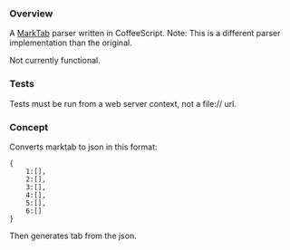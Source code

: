 ### Overview
A [MarkTab](https://github.com/cknadler/marktab) parser written in CoffeeScript. Note: This is a different parser implementation than the original.

Not currently functional.

### Tests
Tests must be run from a web server context, not a file:// url.

### Concept
Converts marktab to json in this format:

	{
		1:[],
		2:[],
		3:[],
		4:[],
		5:[],
		6:[]
	}

Then generates tab from the json.